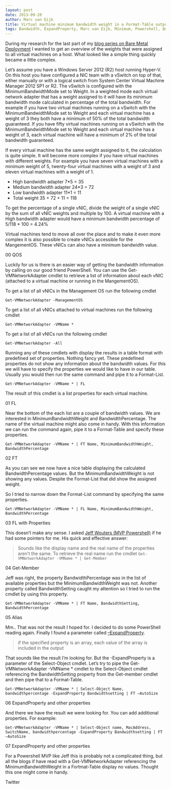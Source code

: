 ```yaml
---
layout: post
date: 2013-09-20
author: Marc van Eijk
title: Virtual machine minimum bandwidth weight in a Format-Table output
tags: Bandwidth, ExpandProperty, Marc van Eijk, Minimum, Powershell, QoS, Weight
---
```

During my research for the last part of my [blog series on Bare Metal Deployment](/2013/10/05/bmd4) I wanted to get an overview of the weights that were assigned to all virtual machines on a host. What looked like a simple thing quickly became a little complex.

Let’s assume you have a Windows Server 2012 (R2) host running Hyper-V. On this host you have configured a NIC team with a vSwitch on top of that, either manually or with a logical switch from System Center Virtual Machine Manager 2012 SP1 or R2. The vSwitch is configured with the MinimumBandwidthMode set to Weight. In a weighted mode each virtual network adapter that has a weight assigned to it will have its minimum bandwidth mode calculated in percentage of the total bandwidth. For example if you have two virtual machines running on a vSwitch with the MinimumBandwidthMode set to Weight and each virtual machine has a weight of 3 they both have a minimum of 50% of the total bandwidth guaranteed. If you have fifty virtual machines running on a vSwitch with the MinimumBandwidthMode set to Weight and each virtual machine has a weight of 3, each virtual machine will have a minimum of 2% of the total bandwidth guaranteed.

If every virtual machine has the same weight assigned to it, the calculation is quite simple. It will become more complex if you have virtual machines with different weights. For example you have seven virtual machines with a minimum weight of 5, twenty-four virtual machines with a weight of 3 and eleven virtual machines with a weight of 1.

- High bandwidth adapter 7*5 = 35
- Medium bandwidth adapter 24*3 = 72
- Low bandwidth adapter 11*1 = 11
- Total weight 35 + 72 + 11 = 118

To get the percentage of a single vNIC, divide the weight of a single vNIC by the sum of all vNIC weights and multiple by 100. A virtual machine with a High bandwidth adapter would have a minimum bandwidth percentage of 5/118 * 100 = 4.24%

Virtual machines tend to move all over the place and to make it even more complex it is also possible to create vNICs accessible for the MangementOS. These vNICs can also have a minimum bandwidth value.

00 QOS

Luckily for us is there is an easier way of getting the bandwidth information by calling on our good friend PowerShell. You can use the Get-VMNetworkAdapter cmdlet to retrieve a list of information about each vNIC (attached to a virtual machine or running in the MangementOS).

To get a list of all vNICs in the Management OS run the following cmdlet

```
Get-VMNetworkAdapter -ManagementOS
```

To get a list of all vNICs attached to virtual machines run the following cmdlet

```
Get-VMNetworkAdapter -VMName *
```

To get a list of all vNICs run the following cmdlet

```
Get-VMNetworkAdapter -All
```

Running any of these cmdlets with display the results in a table format with predefined set of properties. Nothing fancy yet. These predefined properties do not show any information about the bandwidth values. For this we will have to specify the properties we would like to have in our table. Usually you would then run the same command and pipe it to a Format-List.

```
Get-VMNetworkAdapter -VMName * | FL
```

The result of this cmdlet is a list properties for each virtual machine.

01 FL

Near the bottom of the each list are a couple of bandwidth values. We are interested in MinimumBandwidthWeight and BandwidthPercentage. The name of the virtual machine might also come in handy. With this information we can run the command again, pipe it to a Format-Table and specify these properties.

```
Get-VMNetworkAdapter -VMName * | FT Name, MinimumBandwidthWeight, BandwidthPercentage
```

02 FT

As you can see we now have a nice table displaying the calculated BandwidthPercentage values. But the MinimumBandwidthWeight is not showing any values. Despite the Format-List that did show the assigned weight.

So I tried to narrow down the Format-List command by specifying the same properties.

```
Get-VMNetworkAdapter -VMName * | FL Name, MinimumBandwidthWeight, BandwidthPercentage
```

03 FL with Properties

This doesn’t make any sense. I asked [Jeff Wouters (MVP Powershell)](https://twitter.com/JeffWouters) if he had some pointers for me. His quick and effective answer:

> Sounds like the display name and the real name of the properties aren’t the same. To retrieve the real name run the cmdlet 
> `Get-VMNetworkAdapter -VMName * | Get-Member`

04 Get-Member

Jeff was right, the property BandwidthPercentage was in the list of available properties but the MinimumBandwidthWeight was not. Another property called BandwidthSetting caught my attention so I tried to run the cmdlet by using this property.

```
Get-VMNetworkAdapter -VMName * | FT Name, BandwidthSetting, BandwidthPercentage
```

05 Alias

Mm.. That was not the result I hoped for. I decided to do some PowerShell reading again. Finally I found a parameter called [–ExpandProperty](http://technet.microsoft.com/en-us/library/hh849895.aspx).

> if the specified property is an array, each value of the array is included in the output

That sounds like the result I’m looking for. But the -ExpandProperty is a parameter of the Select-Object cmdlet. Let’s try to pipe the Get-VMNetworkAdapter -VMName * cmdlet to the Select-Object cmdlet referencing the BandwidthSetting property from the Get-member cmdlet and then pipe that to a Format-Table.

```
Get-VMNetworkAdapter -VMName * | Select-Object Name, bandwidthpercentage -ExpandProperty Bandwidthsetting | FT –AutoSize
```

06 ExpandProperty and other properties

And there we have the result we were looking for. You can add additional properties. For example:

```
Get-VMNetworkAdapter -VMName * | Select-Object name, MacAddress, SwitchName, bandwidthpercentage -ExpandProperty Bandwidthsetting | FT –AutoSize
```

07 ExpandProperty and other properties

For a Powershell MVP like Jeff this is probably not a complicated thing, but all the blogs if have read with a Get-VMNetworkAdapter referencing the MinimumBandwidthWeight in a Fortmat-Table display no values. Thought this one might come in handy.

Twitter
